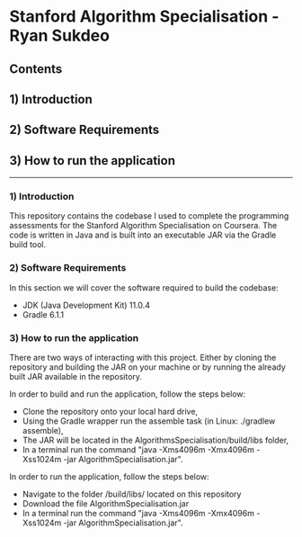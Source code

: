 # Stanford Algorithm Specialisation - Ryan Sukdeo

## Contents
## 1) Introduction

## 2) Software Requirements

## 3) How to run the application

-----------------------------------------------------------------------------------------------------------------------------

### 1) Introduction

This repository contains the codebase I used to complete the programming assessments for the Stanford Algorithm Specialisation on Coursera. The code is written in Java and is built into an executable JAR via the Gradle build tool.

### 2) Software Requirements

In this section we will cover the software required to build the codebase:
  - JDK (Java Development Kit) 11.0.4
  - Gradle 6.1.1

### 3) How to run the application

There are two ways of interacting with this project. Either by cloning the repository and building the JAR on your machine or by running the already built JAR available in the repository.

In order to build and run the application, follow the steps below:
  - Clone the repository onto your local hard drive,
  - Using the Gradle wrapper run the assemble task (in Linux: ./gradlew assemble),
  - The JAR will be located in the AlgorithmsSpecialisation/build/libs folder,
  - In a terminal run the command "java -Xms4096m -Xmx4096m -Xss1024m -jar AlgorithmSpecialisation.jar".

In order to run the application, follow the steps below:
  - Navigate to the folder /build/libs/ located on this repository
  - Download the file AlgorithmSpecialisation.jar
  - In a terminal run the command "java -Xms4096m -Xmx4096m -Xss1024m -jar AlgorithmSpecialisation.jar".
  
